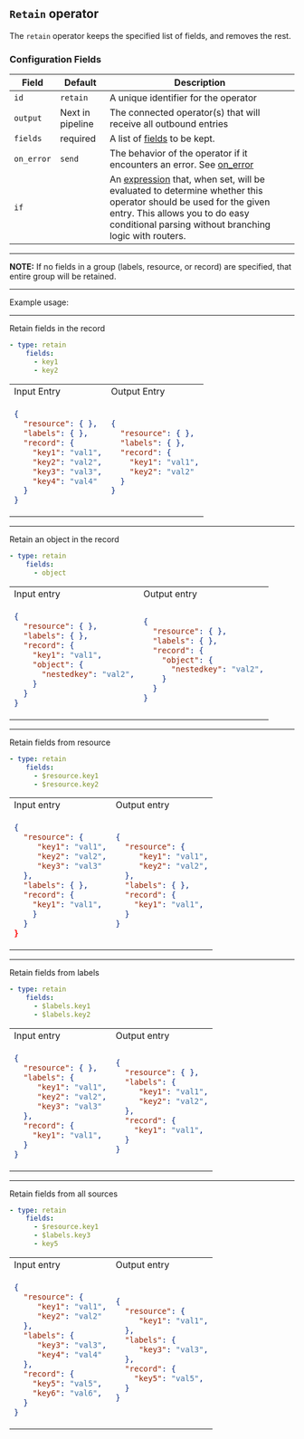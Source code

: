 ## `Retain` operator

The `retain` operator keeps the specified list of fields, and removes the rest.

### Configuration Fields

| Field      | Default          | Description                                                                                                                                                                                                                              |
| ---        | ---              | ---                                                                                                                                                                                                                                      |
| `id`       | `retain`    | A unique identifier for the operator                                                                                                                                                                                                     |
| `output`   | Next in pipeline | The connected operator(s) that will receive all outbound entries                                                                                                                                                                         |
| `fields`      | required         | A list of [fields](/docs/types/field.md)  to be kept.                                                                                                                                                     |
| `on_error` | `send`           | The behavior of the operator if it encounters an error. See [on_error](/docs/types/on_error.md)                                                                                                                                          |
| `if`       |                  | An [expression](/docs/types/expression.md) that, when set, will be evaluated to determine whether this operator should be used for the given entry. This allows you to do easy conditional parsing without branching logic with routers. |
<hr>
<b>NOTE:</b> If no fields in a group (labels, resource, or record) are specified, that entire group will be retained.
<hr>
Example usage:
<hr>
Retain fields in the record

```yaml
- type: retain
    fields:
      - key1
      - key2
```

<table>
<tr><td> Input Entry </td> <td> Output Entry </td></tr>
<tr>
<td> 

```json
{
  "resource": { },
  "labels": { },  
  "record": {
    "key1": "val1",
    "key2": "val2",
    "key3": "val3",
    "key4": "val4"
  }
}
```

</td>
<td>

```json
{
  "resource": { },
  "labels": { },  
  "record": {
    "key1": "val1",
    "key2": "val2"
  }
}
```

</td>
</tr>
</table>

<hr>
Retain an object in the record

```yaml
- type: retain
    fields:
      - object
```

<table>
<tr><td> Input entry </td> <td> Output entry </td></tr>
<tr>
<td>

```json
{
  "resource": { },
  "labels": { },  
  "record": {
    "key1": "val1",
    "object": {
      "nestedkey": "val2",
    }
  }
}
```

</td>
<td>

```json
{
  "resource": { },
  "labels": { },  
  "record": {
    "object": {
      "nestedkey": "val2",
    }
  }
}
```

</td>
</tr>
</table>

<hr>
Retain fields from resource

```yaml
- type: retain
    fields:
      - $resource.key1
      - $resource.key2
```

<table>
<tr><td> Input entry </td> <td> Output entry </td></tr>
<tr>
<td>

```json
{
  "resource": { 
     "key1": "val1",
     "key2": "val2",
     "key3": "val3"
  },
  "labels": { },  
  "record": {
    "key1": "val1",
    }
  }
}
```

</td>
<td>

```json
{
  "resource": { 
     "key1": "val1",
     "key2": "val2",
  },
  "labels": { },  
  "record": { 
    "key1": "val1",
  }
}
```

</td>
</tr>
</table>

<hr>
Retain fields from labels

```yaml
- type: retain
    fields:
      - $labels.key1
      - $labels.key2
```

<table>
<tr><td> Input entry </td> <td> Output entry </td></tr>
<tr>
<td>

```json
{
  "resource": { },
  "labels": { 
     "key1": "val1",
     "key2": "val2",
     "key3": "val3"
  },  
  "record": { 
    "key1": "val1",
  }
}
```

</td>
<td>

```json
{
  "resource": { },
  "labels": { 
     "key1": "val1",
     "key2": "val2",
  },  
  "record": { 
    "key1": "val1",
  }
}
```

</td>
</tr>
</table>

<hr>
Retain fields from all sources

```yaml
- type: retain
    fields:
      - $resource.key1
      - $labels.key3
      - key5
```

<table>
<tr><td> Input entry </td> <td> Output entry </td></tr>
<tr>
<td>

```json
{
  "resource": { 
     "key1": "val1",
     "key2": "val2"
  },
  "labels": { 
     "key3": "val3",
     "key4": "val4"
  },  
  "record": { 
    "key5": "val5",
    "key6": "val6",
  }
}
```

</td>
<td>

```json
{
  "resource": { 
     "key1": "val1",
  },
  "labels": { 
     "key3": "val3",
  },  
  "record": { 
    "key5": "val5",
  }
}
```

</td>
</tr>
</table>